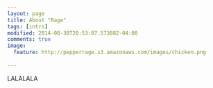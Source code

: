 ```yaml
---
layout: page
title: About "Rage"
tags: [intro]
modified: 2014-08-30T20:53:07.573882-04:00
comments: true
image:
  feature: http://pepperrage.s3.amazonaws.com/images/chicken.png
  
---
```

LALALALA